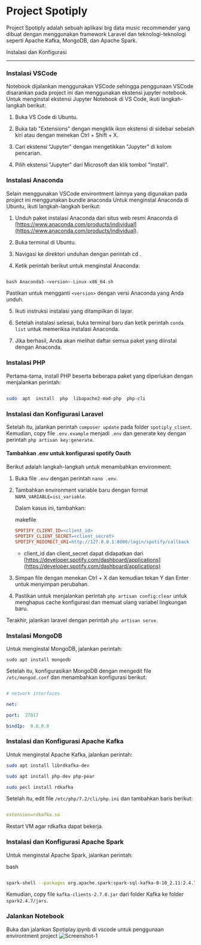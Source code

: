 
# Project Spotiply

Project Spotiply adalah sebuah aplikasi big data music recommender yang dibuat dengan menggunakan framework Laravel dan teknologi-teknologi seperti Apache Kafka, MongoDB, dan Apache Spark.

Instalasi dan Konfigurasi

-------------------------
### Instalasi VSCode
Notebook dijalankan menggunakan VSCode sehingga penggunaan VSCode disarankan pada project ini dan menggunakan ekstensi jupyter notebook.
Untuk menginstal ekstensi Jupyter Notebook di VS Code, ikuti langkah-langkah berikut:

1.  Buka VS Code di Ubuntu.
    
2.  Buka tab "Extensions" dengan mengklik ikon ekstensi di sidebar sebelah kiri atau dengan menekan Ctrl + Shift + X.
    
3.  Cari ekstensi "Jupyter" dengan mengetikkan "Jupyter" di kolom pencarian.
    
4.  Pilih ekstensi "Jupyter" dari Microsoft dan klik tombol "Install".

### Instalasi Anaconda
 Selain menggunakan VSCode environtment lainnya yang digunakan pada project ini menggunakan bundle anaconda
Untuk menginstal Anaconda di Ubuntu, ikuti langkah-langkah berikut:


1. Unduh paket instalasi Anaconda dari situs web resmi Anaconda di [https://www.anaconda.com/products/individual](https://www.anaconda.com/products/individual).

2. Buka terminal di Ubuntu.

3. Navigasi ke direktori unduhan dengan perintah cd <path-to-downloads-folder>.

4. Ketik perintah berikut untuk menginstal Anaconda:


```php

bash Anaconda3-<version>-Linux-x86_64.sh

```

Pastikan untuk mengganti `<version>` dengan versi Anaconda yang Anda unduh.

5. Ikuti instruksi instalasi yang ditampilkan di layar.

6. Setelah instalasi selesai, buka terminal baru dan ketik perintah `conda list` untuk memeriksa instalasi Anaconda.

7. Jika berhasil, Anda akan melihat daftar semua paket yang diinstal dengan Anaconda.

### Instalasi PHP

  

Pertama-tama, install PHP beserta beberapa paket yang diperlukan dengan menjalankan perintah:
  

```bash

sudo  apt  install  php  libapache2-mod-php  php-cli

```

  

### Instalasi dan Konfigurasi Laravel

  

Setelah itu, jalankan perintah `composer update` pada folder `spotiply_client`. Kemudian, copy file `.env.example` menjadi `.env` dan generate key dengan perintah `php artisan key:generate`. 

#### Tambahkan .env untuk konfigurasi spotify Oauth

Berikut adalah langkah-langkah untuk menambahkan environment:

    
1.  Buka file `.env` dengan perintah `nano .env`.
    
2.  Tambahkan environment variable baru dengan format `NAMA_VARIABLE=isi_variable`.
    
    Dalam kasus ini, tambahkan:
    
    makefile
    
    ```makefile
    SPOTIFY_CLIENT_ID=<client_id>
    SPOTIFY_CLIENT_SECRET=<client_secret>
    SPOTIFY_REDIRECT_URI=http://127.0.0.1:8000/login/spotify/callback
    ```

    * client_id dan client_secret dapat didapatkan dari [https://developer.spotify.com/dashboard/applications](https://developer.spotify.com/dashboard/applications)
    
3.  Simpan file dengan menekan Ctrl + X dan kemudian tekan Y dan Enter untuk menyimpan perubahan.
    
4.  Pastikan untuk menjalankan perintah `php artisan config:clear` untuk menghapus cache konfigurasi dan memuat ulang variabel lingkungan baru.

Terakhir, jalankan laravel dengan perintah `php artisan serve`.  

### Instalasi MongoDB

  

Untuk menginstal MongoDB, jalankan perintah:

  

`sudo apt install mongodb`

  

Setelah itu, konfigurasikan MongoDB dengan mengedit file `/etc/mongod.conf` dan menambahkan konfigurasi berikut:

  

  

```yaml

# network interfaces

net:

port:  27017

bindIp:  0.0.0.0

```

  

### Instalasi dan Konfigurasi Apache Kafka

  

Untuk menginstal Apache Kafka, jalankan perintah:

  

```bash
sudo apt install librdkafka-dev 

sudo apt install php-dev php-pear 

sudo pecl install rdkafka
```

  

Setelah itu, edit file `/etc/php/7.2/cli/php.ini` dan tambahkan baris berikut:

  

```yaml

extension=rdkafka.so

```

  

Restart VM agar rdkafka dapat bekerja.

  

### Instalasi dan Konfigurasi Apache Spark

  

Untuk menginstal Apache Spark, jalankan perintah:

  

bash

  

```bash

spark-shell --packages org.apache.spark:spark-sql-kafka-0-10_2.11:2.4.7, org.mongodb.spark:mongo-spark-connector_2.11:2.4.1

```

  

Kemudian, copy file `kafka-clients-2.7.0.jar` dari folder Kafka ke folder `spark2.4.7/jars`.

### Jalankan Notebook
Buka dan jalankan Spotiplay.ipynb di vscode untuk penggunaan environtment project
<img src="https://i.ibb.co/Lx4VBKZ/Screenshot-1.jpg" alt="Screenshot-1" border="0">